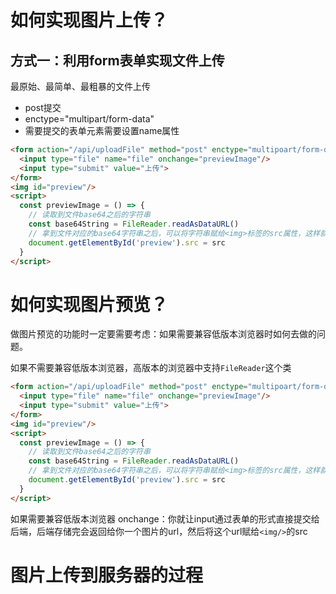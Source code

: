 # 如何实现图片上传？
## 方式一：利用form表单实现文件上传
最原始、最简单、最粗暴的文件上传
* post提交
* enctype="multipart/form-data"
* 需要提交的表单元素需要设置name属性

```html
<form action="/api/uploadFile" method="post" enctype="multipoart/form-data">
  <input type="file" name="file" onchange="previewImage"/>
  <input type="submit" value="上传">
</form>
<img id="preview"/>
<script>
  const previewImage = () => {
    // 读取到文件base64之后的字符串
    const base64String = FileReader.readAsDataURL()
    // 拿到文件对应的base64字符串之后，可以将字符串赋给<img>标签的src属性，这样就实现了预览功能
    document.getElementById('preview').src = src
  }
</script>
```

# 如何实现图片预览？
做图片预览的功能时一定要需要考虑：如果需要兼容低版本浏览器时如何去做的问题。

如果不需要兼容低版本浏览器，高版本的浏览器中支持`FileReader`这个类
```html
<form action="/api/uploadFile" method="post" enctype="multipoart/form-data">
  <input type="file" name="file" onchange="previewImage"/>
  <input type="submit" value="上传">
</form>
<img id="preview"/>
<script>
  const previewImage = () => {
    // 读取到文件base64之后的字符串
    const base64String = FileReader.readAsDataURL()
    // 拿到文件对应的base64字符串之后，可以将字符串赋给<img>标签的src属性，这样就实现了预览功能
    document.getElementById('preview').src = src
  }
</script>
```

如果需要兼容低版本浏览器
onchange：你就让input通过表单的形式直接提交给后端，后端存储完会返回给你一个图片的url，然后将这个url赋给`<img/>`的src


# 图片上传到服务器的过程

